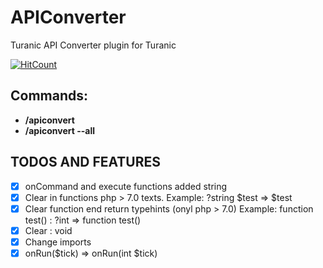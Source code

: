 # APIConverter
Turanic API Converter plugin for Turanic  

[![HitCount](http://hits.dwyl.io/Enes5519/APIConverter.svg)](http://hits.dwyl.io/Enes5519/APIConverter)

**Commands:**
-
- **/apiconvert <plugin-directory-name>**
- **/apiconvert --all**

## TODOS AND FEATURES
- [x] onCommand and execute functions added string 
- [x] Clear in functions php > 7.0 texts. Example: ?string $test => $test 
- [x] Clear function end return typehints (onyl php > 7.0) Example: function test() : ?int => function test()
- [x] Clear : void
- [x] Change imports
- [x] onRun($tick) => onRun(int $tick)